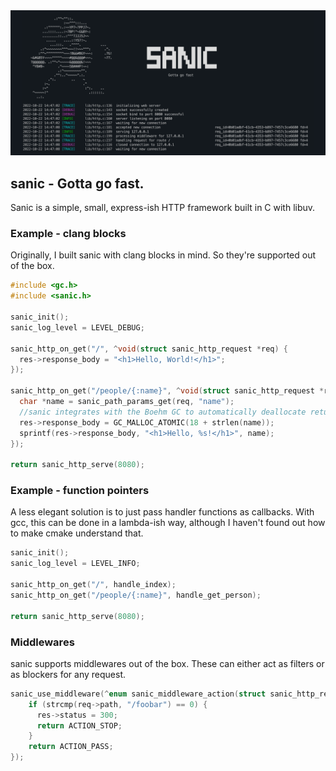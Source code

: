 <img src="img/screenshot.png" alt="sanic terminal screenshot">

## sanic - Gotta go fast.

Sanic is a simple, small, express-ish HTTP framework built in C with libuv.

### Example - clang blocks

Originally, I built sanic with clang blocks in mind. So they're supported out of the box.

```c
#include <gc.h>
#include <sanic.h>

sanic_init();
sanic_log_level = LEVEL_DEBUG;

sanic_http_on_get("/", ^void(struct sanic_http_request *req) {
  res->response_body = "<h1>Hello, World!</h1>";
});

sanic_http_on_get("/people/{:name}", ^void(struct sanic_http_request *req) {
  char *name = sanic_path_params_get(req, "name");
  //sanic integrates with the Boehm GC to automatically deallocate returned data
  res->response_body = GC_MALLOC_ATOMIC(18 + strlen(name));
  sprintf(res->response_body, "<h1>Hello, %s!</h1>", name);
});

return sanic_http_serve(8080);
```

### Example - function pointers

A less elegant solution is to just pass handler functions as callbacks. With gcc, this can be done in a lambda-ish way,
although I haven't found out how to make cmake understand that.

```c
sanic_init();
sanic_log_level = LEVEL_INFO;

sanic_http_on_get("/", handle_index);
sanic_http_on_get("/people/{:name}", handle_get_person);

return sanic_http_serve(8080);
```

### Middlewares

sanic supports middlewares out of the box. These can either act as filters or as blockers for any request.

```c
sanic_use_middleware(^enum sanic_middleware_action(struct sanic_http_request *req, struct sanic_http_response *res) {
    if (strcmp(req->path, "/foobar") == 0) {
      res->status = 300;
      return ACTION_STOP;
    }
    return ACTION_PASS;
});
```